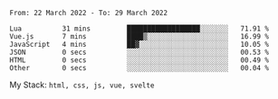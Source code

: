 <!--START_SECTION:waka-->

```text
From: 22 March 2022 - To: 29 March 2022

Lua          31 mins         ██████████████████░░░░░░░   71.91 %
Vue.js       7 mins          ████▒░░░░░░░░░░░░░░░░░░░░   16.99 %
JavaScript   4 mins          ██▓░░░░░░░░░░░░░░░░░░░░░░   10.05 %
JSON         0 secs          ░░░░░░░░░░░░░░░░░░░░░░░░░   00.53 %
HTML         0 secs          ░░░░░░░░░░░░░░░░░░░░░░░░░   00.49 %
Other        0 secs          ░░░░░░░░░░░░░░░░░░░░░░░░░   00.04 %
```

<!--END_SECTION:waka-->
My Stack: `html, css, js, vue, svelte`
